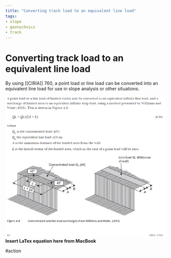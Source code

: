 ```yaml
---
title: "Converting track load to an equivalent line load"
tags: 
- slope
- geotechnics
- track
---
```

# Converting track load to an equivalent line load
By using [[CIRIA]] 760, a point load or line load can be converted into an equivalent line load for use in slope analysis or other situations. 

![](attachments/LineLoad.png)
**Insert LaTex equation here from MacBook**

#action









